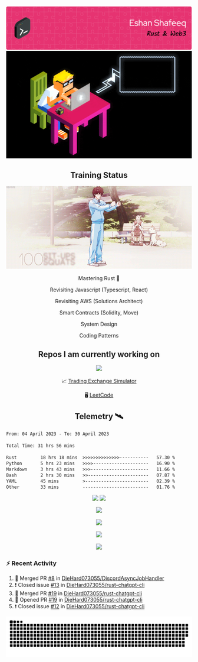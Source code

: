 ![Header](/assets/github-header-image.png)
![Work in Progress](/assets/WIP.gif "Work in Progress")


<h2 align="center">Training Status</h2>
<p align="center">
  <img alig src="/assets/saitama_training.gif" />
</p>


<p align="center">
Mastering Rust 🦀  
</p>
<p align="center">
Revisiting Javascript (Typescript, React)  
</p>
<p align="center">
Revisiting AWS (Solutions Architect)  
</p>
<p align="center">
Smart Contracts (Solidity, Move)  
</p>
<p align="center">
System Design  
</p>
<p align="center">
Coding Patterns  
</p>

<h2 align="center">Repos I am currently working on </h2>
<p align="center">
  <img alig src="/assets/Izuku_uses_Faux_100.gif" />
</p>

<p align="center">
 📈 <a href="https://github.com/DieHard073055/solid-carnival">Trading Exchange Simulator</a></li>
</p>
<p align="center">
 🖥  <a href="https://github.com/DieHard073055/super-duper-octo-disc">LeetCode</a></li>
</p>


<h2 align="center">Telemetry  🛰</h2>
<!--START_SECTION:waka-->

```text
From: 04 April 2023 - To: 30 April 2023

Total Time: 31 hrs 56 mins

Rust         18 hrs 18 mins  >>>>>>>>>>>>>>-----------   57.30 %
Python       5 hrs 23 mins   >>>>---------------------   16.90 %
Markdown     3 hrs 43 mins   >>>----------------------   11.66 %
Bash         2 hrs 30 mins   >>-----------------------   07.87 %
YAML         45 mins         >------------------------   02.39 %
Other        33 mins         -------------------------   01.76 %
```

<!--END_SECTION:waka-->

<p align="center">
  <img width="500" alig src="https://wakatime.com/share/@e5cdae17-ff21-447b-88c4-dbcea5d0baa2/4578abe6-1ecf-4208-bbce-9cfc08a143ad.svg" />
  <img width="500" alig src="https://wakatime.com/share/@e5cdae17-ff21-447b-88c4-dbcea5d0baa2/408d90d5-b838-4730-880e-a778bf51a460.svg" />
</p>

<p align="center">
  <img alig src="https://github-profile-trophy.vercel.app/?username=diehard073055&theme=darkhub" />
</p>

<p align="center">
  <img alig src="https://github-readme-stats.vercel.app/api?username=diehard073055&show_icons=true&theme=radical&card_width=700" />
</p>

<p align="center">
  <img alig src="https://github-readme-stats.vercel.app/api/top-langs/?username=diehard073055&theme=radical&card_width=700" />
</p>
<p align="center">
  <img alig src="https://streak-stats.demolab.com?user=diehard073055&theme=dark&hide_border=true" />
</p>



### ⚡ Recent Activity

<!--START_SECTION:activity-->
1. 🎉 Merged PR [#8](https://github.com/DieHard073055/DiscordAsyncJobHandler/pull/8) in [DieHard073055/DiscordAsyncJobHandler](https://github.com/DieHard073055/DiscordAsyncJobHandler)
2. ❗️ Closed issue [#13](https://github.com/DieHard073055/rust-chatgpt-cli/issues/13) in [DieHard073055/rust-chatgpt-cli](https://github.com/DieHard073055/rust-chatgpt-cli)
3. 🎉 Merged PR [#19](https://github.com/DieHard073055/rust-chatgpt-cli/pull/19) in [DieHard073055/rust-chatgpt-cli](https://github.com/DieHard073055/rust-chatgpt-cli)
4. 💪 Opened PR [#19](https://github.com/DieHard073055/rust-chatgpt-cli/pull/19) in [DieHard073055/rust-chatgpt-cli](https://github.com/DieHard073055/rust-chatgpt-cli)
5. ❗️ Closed issue [#12](https://github.com/DieHard073055/rust-chatgpt-cli/issues/12) in [DieHard073055/rust-chatgpt-cli](https://github.com/DieHard073055/rust-chatgpt-cli)
<!--END_SECTION:activity-->

<picture>
  <source media="(prefers-color-scheme: dark)" srcset="https://raw.githubusercontent.com/DieHard073055/diehard073055/output/github-contribution-grid-snake-dark.svg" />
  <source media="(prefers-color-scheme: light)" srcset="https://raw.githubusercontent.com/DieHard073055/diehard073055/output/github-contribution-grid-snake.svg" />
  <img alt="github-snake" src="https://raw.githubusercontent.com/DieHard073055/diehard073055/output/github-contribution-grid-snake.svg" />
</picture>
